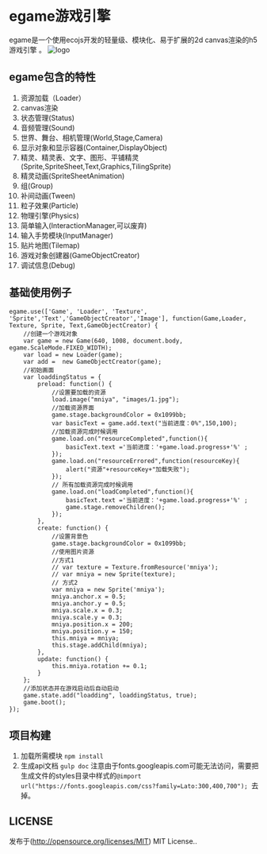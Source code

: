 # egame游戏引擎

egame是一个使用ecojs开发的轻量级、模块化、易于扩展的2d canvas渲染的h5游戏引擎 。
![logo](https://github.com/ecoone/egame/blob/master/demo/images/egame-logo.png)
## egame包含的特性
1.  资源加载（Loader）
2.  canvas渲染
3.  状态管理(Status)
4.  音频管理(Sound)
5.  世界、舞台、相机管理(World,Stage,Camera)
6.  显示对象和显示容器(Container,DisplayObject)
7.  精灵、精灵表、文字、图形、平铺精灵(Sprite,SpriteSheet,Text,Graphics,TilingSprite)
8.  精灵动画(SpriteSheetAnimation)
9.  组(Group)
10. 补间动画(Tween)
11. 粒子效果(Particle)
12. 物理引擎(Physics)
13. 简单输入(InteractionManager,可以废弃)
13. 输入手势模块(InputManager)
14. 贴片地图(Tilemap)
15. 游戏对象创建器(GameObjectCreator)
16. 调试信息(Debug)

## 基础使用例子
```
egame.use(['Game', 'Loader', 'Texture', 'Sprite','Text','GameObjectCreator','Image'], function(Game,Loader, Texture, Sprite, Text,GameObjectCreator) {
	//创建一个游戏对象
	var game = new Game(640, 1008, document.body, egame.ScaleMode.FIXED_WIDTH);
	var load = new Loader(game);
	var add =  new GameObjectCreator(game);
	//初始画面
	var loaddingStatus = {
		preload: function() {
			//设置要加载的资源
			load.image("mniya", "images/1.jpg");
			//加载资源界面
			game.stage.backgroundColor = 0x1099bb;
			var basicText = game.add.text("当前进度：0%",150,100);
            //加载资源完成时候调用
            game.load.on("resourceCompleted",function(){
                basicText.text ='当前进度：'+game.load.progress+'%' ;
            });
            game.load.on("resourceErrored",function(resourceKey){
                alert("资源"+resourceKey+"加载失败");
            });
            // 所有加载资源完成时候调用
            game.load.on("loadCompleted",function(){
                basicText.text ='当前进度：'+game.load.progress+'%' ;
                game.stage.removeChildren();
            });
		},
		create: function() {
			//设置背景色
			game.stage.backgroundColor = 0x1099bb;
			//使用图片资源
			//方式1
			// var texture = Texture.fromResource('mniya');
			// var mniya = new Sprite(texture);
			// 方式2
			var mniya = new Sprite('mniya');
			mniya.anchor.x = 0.5;
			mniya.anchor.y = 0.5;
			mniya.scale.x = 0.3;
			mniya.scale.y = 0.3;
			mniya.position.x = 200;
			mniya.position.y = 150;
			this.mniya = mniya;
			this.stage.addChild(mniya);
		},
		update: function() {
			this.mniya.rotation += 0.1;
		}
	};
	//添加状态并在游戏启动后自动启动
	game.state.add("loadding", loaddingStatus, true);
	game.boot();
});
```
## 项目构建
1. 加载所需模块 ```npm install```
2. 生成api文档  ```gulp doc``` 注意由于fonts.googleapis.com可能无法访问，需要把生成文件的styles目录中样式的```@import url("https://fonts.googleapis.com/css?family=Lato:300,400,700"); ```去掉。

## LICENSE
发布于(http://opensource.org/licenses/MIT) MIT License..



